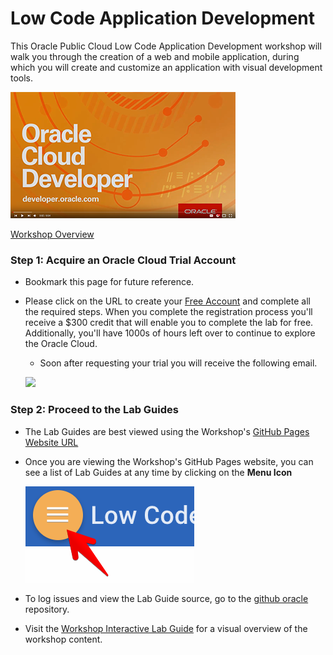 # Low Code Application Development

This Oracle Public Cloud Low Code Application Development workshop will walk you through the creation of a web and mobile application, during which you will create and customize an application with visual development tools.

![](images/100/youtube.png)

<a href="<add link>" target="_video">Workshop Overview</a>

### **Step 1**: Acquire an Oracle Cloud Trial Account

- Bookmark this page for future reference.

- Please click on the URL to create your <a href="https://myservices.us.oraclecloud.com/mycloud/signup?language=en&sourceType=:ex:tb:::RC_NAMK180824P00182:Chatbot_HOL&SC=:ex:tb:::RC_NAMK180824P00182:Chatbot_HOL&pcode=NAMK180824P00182" target="_trial">Free Account</a> and complete all the required steps. When you complete the registration process you'll receive a $300 credit that will enable you to complete the lab for free. Additionally, you'll have 1000s of hours left over to continue to explore the Oracle Cloud.

  - Soon after requesting your trial you will receive the following email.

  ![](images/100/code_9.png)

### **Step 2**: Proceed to the Lab Guides

- The Lab Guides are best viewed using the Workshop's [GitHub Pages Website URL](https://ranched.github.io/WorkshopTemplate/)

- Once you are viewing the Workshop's GitHub Pages website, you can see a list of Lab Guides at any time by clicking on the **Menu Icon**

  ![](images/WorkshopMenu.png)

- To log issues and view the Lab Guide source, go to the [github oracle](https://github.com/oracle) repository.

- Visit the [Workshop Interactive Lab Guide](http://launch.oracle.com/) for a visual overview of the workshop content.
